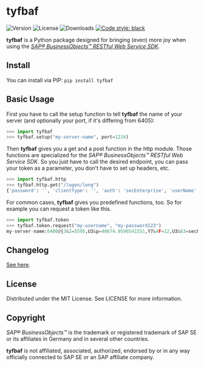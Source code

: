 # tyfbaf

![Version](hhttps://img.shields.io/pypi/v/tyfbaf)
![License](https://img.shields.io/pypi/l/tyfbaf)
![Downloads](https://img.shields.io/pypi/dd/tyfbaf)
[![Code style: black](https://img.shields.io/badge/code%20style-black-000000.svg)](https://github.com/psf/black)

**tyfbaf** is a Python package designed for bringing (even) more joy when using the _[SAP® BusinessObjects™ RESTful Web Service SDK](https://help.sap.com/viewer/58f583a7643e48cf944cf554eb961f5b/4.2/en-US)_.

## Install

You can install via PIP: `pip install tyfbaf`

## Basic Usage

First you have to call the setup function to tell **tyfbaf** the name of your server (and optionally your port, if it's differing from 6405):

```python
>>> import tyfbaf
>>> tyfbaf.setup("my-server-name", port=1234)
```

Then **tyfbaf** gives you a get and a post function in the http module. Those functions are specialized for the _SAP® BusinessObjects™ RESTful Web Service SDK_. So you just have to call the desired endpoint, you can pass your token as a parameter, you don't have to set up headers, etc.

```python
>>> import tyfbaf.http
>>> tyfbaf.http.get("/logon/long")
{'password': '', 'clientType': '', 'auth': 'secEnterprise', 'userName': ''}
```

For common cases, **tyfbaf** gives you predefined functions, too. So for example you can request a token like this.

```python
>>> import tyfbaf.token
>>> tyfbaf.token.request("my-username", "my-password123")
my-server-name:6400@{3&2=5595,U3&p=40674.9596541551,Y7&4F=12,U3&63=secEnterprise,0P&66=60,03&68=secEnterprise:my-username,0P&qe=100,U3&vz=SFY6agrLPxpfQBK1ZKYCahEZKCbfsQm7VgWZFiH.RhM,UP
```

## Changelog

[See here](CHANGELOG.md).

## License

Distributed under the MIT License. See LICENSE for more information.

## Copyright

_SAP® BusinessObjects™_ is the trademark or registered trademark of SAP SE or its affiliates in Germany and in several other countries.

**tyfbaf** is not affiliated, associated, authorized, endorsed by or in any way officially connected to SAP SE or an SAP affiliate company.
